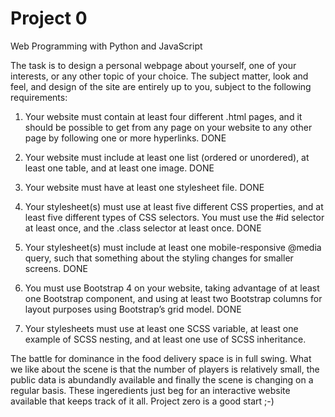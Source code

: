 # Project 0

Web Programming with Python and JavaScript

The task is to design a personal webpage about yourself, one of your interests, or any other topic of your choice. The subject matter, look and feel, and design of the site are entirely up to you, subject to the following requirements:

1) Your website must contain at least four different .html pages, and it should be possible to get from any page on your website to any other page by following one or more hyperlinks. DONE
2) Your website must include at least one list (ordered or unordered), at least one table, and at least one image. DONE
3) Your website must have at least one stylesheet file. DONE
4) Your stylesheet(s) must use at least five different CSS properties, and at least five different types of CSS selectors. You must use the #id selector at least once, and the .class selector at least once. DONE
5) Your stylesheet(s) must include at least one mobile-responsive @media query, such that something about the styling changes for smaller screens. DONE
6) You must use Bootstrap 4 on your website, taking advantage of at least one Bootstrap component, and using at least two Bootstrap columns for layout purposes using Bootstrap’s grid model. DONE

7) Your stylesheets must use at least one SCSS variable, at least one example of SCSS nesting, and at least one use of SCSS inheritance.

The battle for dominance in the food delivery space is in full swing. What we like about the scene is that the number of players is relatively small, the public data is abundandly available and finally the scene is changing on a regular basis. These ingeredients just beg for an interactive website available that keeps track of it all. Project zero is a good start ;-)  
